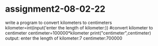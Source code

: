# assignment2-08-02-22
write a program to convert kilometers to centimeters
kilometer=int(input('enter the length of kilometer:))
#convert kilometer to centimeter
centimeter=100000*kilometer
print("centimeter",centimeter)
output:
enter the length of kilometer:7
centimeter:700000
